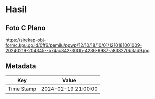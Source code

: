 # Hasil

## Foto C Plano

https://sirekap-obj-formc.kpu.go.id/0ff6/pemilu/ppwp/12/10/18/10/01/1210181001009-20240219-204345--b74ac342-300b-4236-9987-a838270b3ad9.jpg


## Metadata

| Key        | Value               |
| ---------- | ------------------- |
| Time Stamp | 2024-02-19 21:00:00 |



